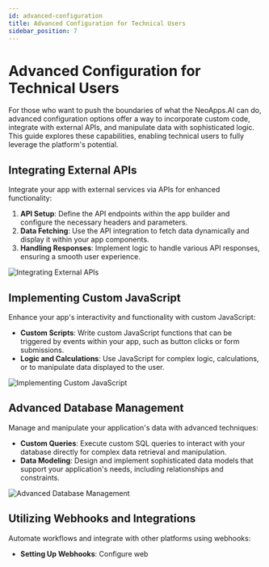 ```yaml
---
id: advanced-configuration
title: Advanced Configuration for Technical Users
sidebar_position: 7
---
```


# Advanced Configuration for Technical Users

For those who want to push the boundaries of what the NeoApps.AI can do, advanced configuration options offer a way to incorporate custom code, integrate with external APIs, and manipulate data with sophisticated logic. This guide explores these capabilities, enabling technical users to fully leverage the platform's potential.

## Integrating External APIs

Integrate your app with external services via APIs for enhanced functionality:

1. **API Setup**: Define the API endpoints within the app builder and configure the necessary headers and parameters.
2. **Data Fetching**: Use the API integration to fetch data dynamically and display it within your app components.
3. **Handling Responses**: Implement logic to handle various API responses, ensuring a smooth user experience.

![Integrating External APIs](/img/neoapps_ai_logo.png)

## Implementing Custom JavaScript

Enhance your app's interactivity and functionality with custom JavaScript:

- **Custom Scripts**: Write custom JavaScript functions that can be triggered by events within your app, such as button clicks or form submissions.
- **Logic and Calculations**: Use JavaScript for complex logic, calculations, or to manipulate data displayed to the user.

![Implementing Custom JavaScript](/img/neoapps_ai_logo.png)

## Advanced Database Management

Manage and manipulate your application's data with advanced techniques:

- **Custom Queries**: Execute custom SQL queries to interact with your database directly for complex data retrieval and manipulation.
- **Data Modeling**: Design and implement sophisticated data models that support your application's needs, including relationships and constraints.

![Advanced Database Management](/img/neoapps_ai_logo.png)

## Utilizing Webhooks and Integrations

Automate workflows and integrate with other platforms using webhooks:

- **Setting Up Webhooks**: Configure web

